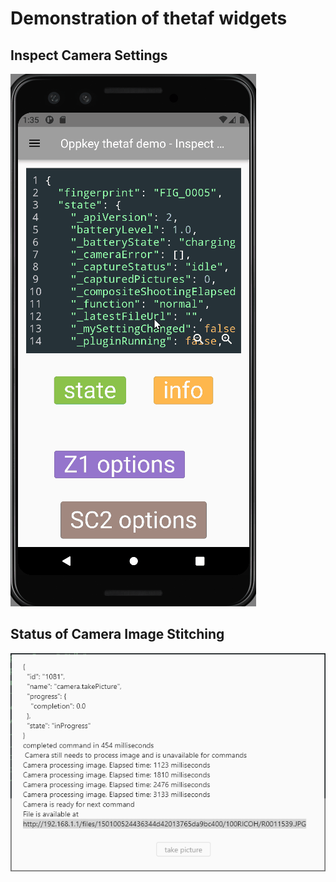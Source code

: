 # Demonstration of thetaf widgets

## Inspect Camera Settings

![button example](docs/images/options_listing_android.gif)

## Status of Camera Image Stitching

![image processing](docs/images/processing.png)

